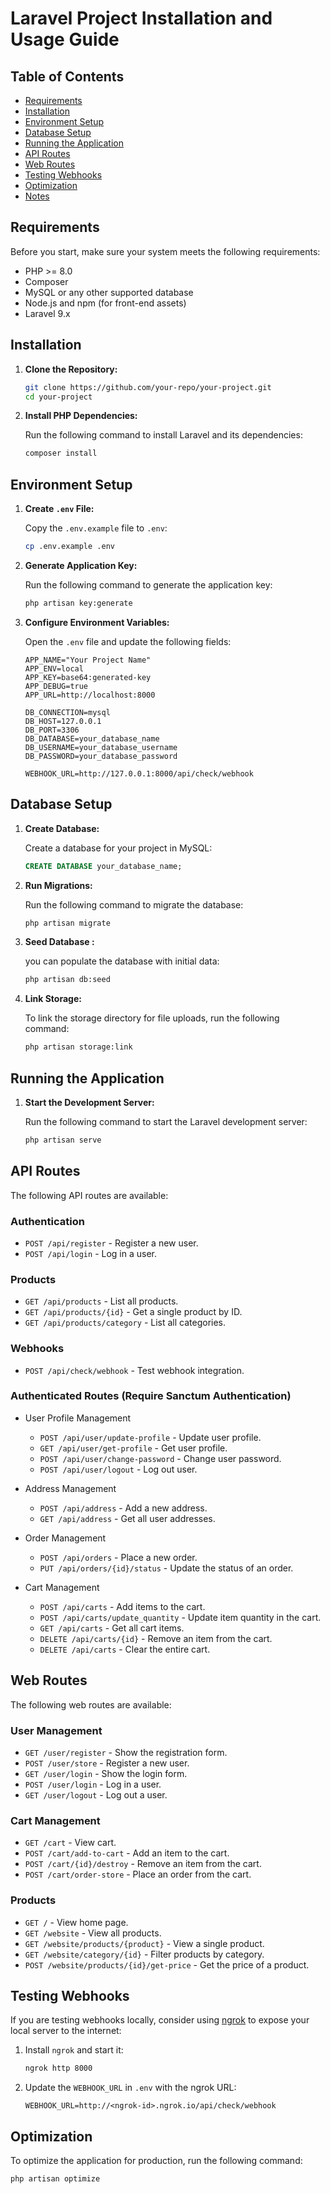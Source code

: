 # Laravel Project Installation and Usage Guide

## Table of Contents
- [Requirements](#requirements)
- [Installation](#installation)
- [Environment Setup](#environment-setup)
- [Database Setup](#database-setup)
- [Running the Application](#running-the-application)
- [API Routes](#api-routes)
- [Web Routes](#web-routes)
- [Testing Webhooks](#testing-webhooks)
- [Optimization](#optimization)
- [Notes](#notes)

## Requirements

Before you start, make sure your system meets the following requirements:

- PHP >= 8.0
- Composer
- MySQL or any other supported database
- Node.js and npm (for front-end assets)
- Laravel 9.x

## Installation

1. **Clone the Repository:**

    ```bash
    git clone https://github.com/your-repo/your-project.git
    cd your-project
    ```

2. **Install PHP Dependencies:**

    Run the following command to install Laravel and its dependencies:

    ```bash
    composer install
    ```



## Environment Setup

1. **Create `.env` File:**

    Copy the `.env.example` file to `.env`:

    ```bash
    cp .env.example .env
    ```

2. **Generate Application Key:**

    Run the following command to generate the application key:

    ```bash
    php artisan key:generate
    ```

3. **Configure Environment Variables:**

    Open the `.env` file and update the following fields:

    ```dotenv
    APP_NAME="Your Project Name"
    APP_ENV=local
    APP_KEY=base64:generated-key
    APP_DEBUG=true
    APP_URL=http://localhost:8000

    DB_CONNECTION=mysql
    DB_HOST=127.0.0.1
    DB_PORT=3306
    DB_DATABASE=your_database_name
    DB_USERNAME=your_database_username
    DB_PASSWORD=your_database_password

    WEBHOOK_URL=http://127.0.0.1:8000/api/check/webhook
    ```

## Database Setup

1. **Create Database:**

    Create a database for your project in MySQL:

    ```sql
    CREATE DATABASE your_database_name;
    ```

2. **Run Migrations:**

    Run the following command to migrate the database:

    ```bash
    php artisan migrate
    ```

3. **Seed Database :**

    you can populate the database with initial data:

    ```bash
    php artisan db:seed
    ```

4. **Link Storage:**

   To link the storage directory for file uploads, run the following command:

   ```bash
   php artisan storage:link

## Running the Application

1. **Start the Development Server:**

    Run the following command to start the Laravel development server:

    ```bash
    php artisan serve
    ```


## API Routes

The following API routes are available:

### Authentication
- `POST /api/register` - Register a new user.
- `POST /api/login` - Log in a user.

### Products
- `GET /api/products` - List all products.
- `GET /api/products/{id}` - Get a single product by ID.
- `GET /api/products/category` - List all categories.

### Webhooks
- `POST /api/check/webhook` - Test webhook integration.

### Authenticated Routes (Require Sanctum Authentication)
- User Profile Management
    - `POST /api/user/update-profile` - Update user profile.
    - `GET /api/user/get-profile` - Get user profile.
    - `POST /api/user/change-password` - Change user password.
    - `POST /api/user/logout` - Log out user.

- Address Management
    - `POST /api/address` - Add a new address.
    - `GET /api/address` - Get all user addresses.

- Order Management
    - `POST /api/orders` - Place a new order.
    - `PUT /api/orders/{id}/status` - Update the status of an order.

- Cart Management
    - `POST /api/carts` - Add items to the cart.
    - `POST /api/carts/update_quantity` - Update item quantity in the cart.
    - `GET /api/carts` - Get all cart items.
    - `DELETE /api/carts/{id}` - Remove an item from the cart.
    - `DELETE /api/carts` - Clear the entire cart.

## Web Routes

The following web routes are available:

### User Management
- `GET /user/register` - Show the registration form.
- `POST /user/store` - Register a new user.
- `GET /user/login` - Show the login form.
- `POST /user/login` - Log in a user.
- `GET /user/logout` - Log out a user.

### Cart Management
- `GET /cart` - View cart.
- `POST /cart/add-to-cart` - Add an item to the cart.
- `POST /cart/{id}/destroy` - Remove an item from the cart.
- `POST /cart/order-store` - Place an order from the cart.

### Products
- `GET /` - View home page.
- `GET /website` - View all products.
- `GET /website/products/{product}` - View a single product.
- `GET /website/category/{id}` - Filter products by category.
- `POST /website/products/{id}/get-price` - Get the price of a product.

## Testing Webhooks

If you are testing webhooks locally, consider using [ngrok](https://ngrok.com/) to expose your local server to the internet:

1. Install `ngrok` and start it:

    ```bash
    ngrok http 8000
    ```

2. Update the `WEBHOOK_URL` in `.env` with the ngrok URL:

    ```dotenv
    WEBHOOK_URL=http://<ngrok-id>.ngrok.io/api/check/webhook
    ```

## Optimization

To optimize the application for production, run the following command:

```bash
php artisan optimize
